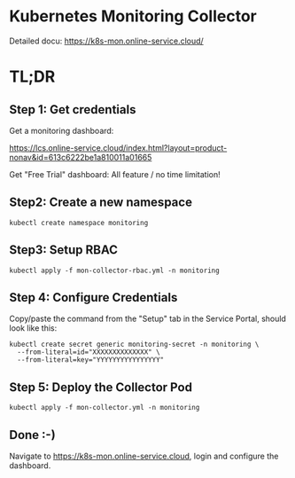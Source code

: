 # Kubernetes Monitoring Collector

Detailed docu: https://k8s-mon.online-service.cloud/

# TL;DR

## Step 1: Get credentials

Get a monitoring dashboard:

https://lcs.online-service.cloud/index.html?layout=product-nonav&id=613c6222be1a810011a01665

Get "Free Trial" dashboard: All feature / no time limitation!

## Step2: Create a new namespace

    kubectl create namespace monitoring 

## Step3: Setup RBAC 

    kubectl apply -f mon-collector-rbac.yml -n monitoring 

## Step 4: Configure Credentials

Copy/paste the command from the "Setup" tab in the Service Portal, 
should look like this:

    kubectl create secret generic monitoring-secret -n monitoring \
      --from-literal=id="XXXXXXXXXXXXXX" \
      --from-literal=key="YYYYYYYYYYYYYYYY" 

## Step 5: Deploy the Collector Pod

    kubectl apply -f mon-collector.yml -n monitoring 

## Done :-)

Navigate to https://k8s-mon.online-service.cloud, 
login and configure the dashboard.
